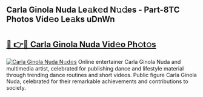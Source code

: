 ## Carla Ginola Nuda Le𝚊k𝚎d N𝚞𝚍es - Part-8TC Photos Vid𝚎o Le𝚊ks uDnWn

# <h2><a href="http://fbf0ccj.evod.top/?m=Carla+Ginola+Nuda">🔗 👉🔴 Carla Ginola Nuda Vid𝚎o Ph𝚘t𝚘s</a></h2>

[![Carla Ginola Nuda N𝚞d𝚎s](https://i.imgur.com/8V9OHl7.gif)](http://fbf0ccj.evod.top/?m=Carla+Ginola+Nuda)
Online entertainer Carla Ginola Nuda and multimedia artist, celebrated for publishing dance and lifestyle material through trending dance routines and short videos. Public figure Carla Ginola Nuda, celebrated for their remarkable achievements and contributions to society. 
